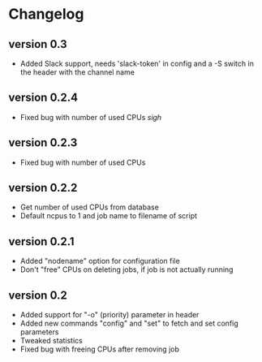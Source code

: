 # Changelog

## version 0.3
- Added Slack support, needs 'slack-token' in config and a -S switch in the header with the channel name

## version 0.2.4
- Fixed bug with number of used CPUs *sigh*

## version 0.2.3
- Fixed bug with number of used CPUs

## version 0.2.2
- Get number of used CPUs from database
- Default ncpus to 1 and job name to filename of script

## version 0.2.1
- Added "nodename" option for configuration file
- Don't "free" CPUs on deleting jobs, if job is not actually running

## version 0.2
- Added support for "-o" (priority) parameter in header
- Added new commands "config" and "set" to fetch and set config parameters
- Tweaked statistics
- Fixed bug with freeing CPUs after removing job
